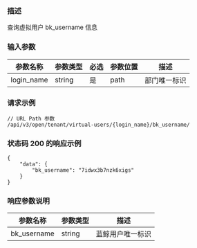 ### 描述

查询虚拟用户 bk_username 信息

### 输入参数

| 参数名称       | 参数类型   | 必选 | 参数位置        | 描述                 |
|------------|--------|----|-------------|--------------------|
| login_name | string | 是  | path        | 部门唯一标识             |

### 请求示例

```
// URL Path 参数
/api/v3/open/tenant/virtual-users/{login_name}/bk_username/
```

### 状态码 200 的响应示例

```json5
{
    "data": {
        "bk_username": "7idwx3b7nzk6xigs"
    }
}
```

### 响应参数说明

| 参数名称         | 参数类型   | 描述       |
|--------------|--------|----------|
| bk_username  | string | 蓝鲸用户唯一标识 |
